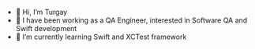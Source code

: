 - 👋 Hi, I’m Turgay
- 👀 I have been working as a QA Engineer, interested in Software QA and Swift development
- 🌱 I’m currently learning Swift and XCTest framework 



<!---
tuggo/tuggo is a ✨ special ✨ repository because its `README.md` (this file) appears on your GitHub profile.
You can click the Preview link to take a look at your changes.
--->
